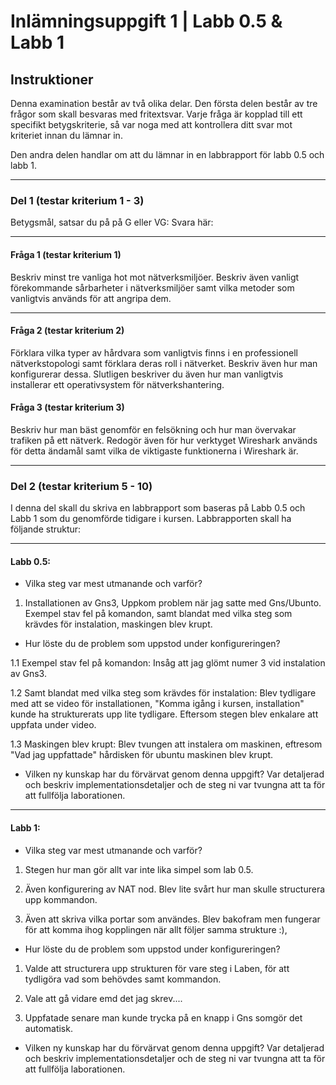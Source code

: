 # Inlämningsuppgift 1 | Labb 0.5 & Labb 1

## Instruktioner

Denna examination består av två olika delar. Den första delen består av tre frågor som skall besvaras med fritextsvar. Varje fråga är kopplad till ett specifikt betygskriterie, så var noga med att kontrollera ditt svar mot kriteriet innan du lämnar in.

Den andra delen handlar om att du lämnar in en labbrapport för labb 0.5 och labb 1.

---

### Del 1 (testar kriterium 1 - 3)

Betygsmål, satsar du på på G eller VG:
Svara här:

---

#### Fråga 1 (testar kriterium 1)
Beskriv minst tre vanliga hot mot nätverksmiljöer. Beskriv även vanligt förekommande sårbarheter i nätverksmiljöer samt vilka metoder som vanligtvis används för att angripa dem.

---

#### Fråga 2 (testar kriterium 2)
Förklara vilka typer av hårdvara som vanligtvis finns i en professionell nätverkstopologi samt förklara deras roll i nätverket. Beskriv även hur man konfigurerar dessa. Slutligen beskriver du även hur man vanligtvis installerar ett operativsystem för nätverkshantering.

#### Fråga 3 (testar kriterium 3)
Beskriv hur man bäst genomför en felsökning och hur man övervakar trafiken på ett nätverk. Redogör även för hur verktyget Wireshark används för detta ändamål samt vilka de viktigaste funktionerna i Wireshark är.

---

### Del 2 (testar kriterium 5 - 10)
I denna del skall du skriva en labbrapport som baseras på Labb 0.5 och Labb 1 som du genomförde tidigare i kursen. Labbrapporten skall ha följande struktur:

---

#### Labb 0.5:

- Vilka steg var mest utmanande och varför?

1. Installationen av Gns3,
Uppkom problem när jag satte med Gns/Ubunto. Exempel stav fel på komandon, samt blandat med vilka steg som krävdes för instalation, maskingen blev krupt. 
  
- Hur löste du de problem som uppstod under konfigureringen?

1.1 Exempel stav fel på komandon:
Insåg att jag glömt numer 3 vid instalation av Gns3.

1.2 Samt blandat med vilka steg som krävdes för instalation:
Blev tydligare med att se video för installationen, "Komma igång i kursen, installation" kunde ha strukturerats upp lite tydligare. Eftersom stegen blev enkalare att uppfata under video. 

1.3 Maskingen blev krupt: Blev tvungen att instalera om maskinen, eftresom "Vad jag uppfattade" hårdisken för ubuntu maskinen blev krupt. 



- Vilken ny kunskap har du förvärvat genom denna uppgift? Var detaljerad och beskriv implementationsdetaljer och de steg ni var tvungna att ta för att fullfölja laborationen.

---

#### Labb 1:

- Vilka steg var mest utmanande och varför?

1. Stegen hur man gör allt var inte lika simpel som lab 0.5.

2. Även konfigurering av NAT nod. Blev lite svårt hur man skulle structurera upp kommandon.

3. Även att skriva vilka portar som användes. Blev bakofram men fungerar för att komma ihog kopplingen när allt följer samma strukture :),

- Hur löste du de problem som uppstod under konfigureringen?

1. Valde att structurera upp strukturen för vare steg i Laben, för att tydligöra vad som behövdes samt kommandon.

3. Vale att gå vidare emd det jag skrev....

3. Uppfatade senare man kunde trycka på en knapp i Gns somgör det automatisk.


- Vilken ny kunskap har du förvärvat genom denna uppgift? Var detaljerad och beskriv implementationsdetaljer och de steg ni var tvungna att ta för att fullfölja laborationen.
